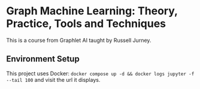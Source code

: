 # Graph Machine Learning: Theory, Practice, Tools and Techniques

This is a course from Graphlet AI taught by Russell Jurney.

## Environment Setup

This project uses Docker: `docker compose up -d && docker logs jupyter -f --tail 100` and visit the url it displays.

